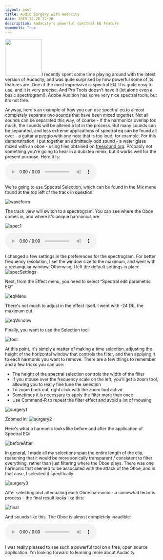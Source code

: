 ```yaml
---
layout: post
title: Audio Surgery with Audacity
date: 2015-12-26 22:20 
description: Audacity's powerful spectral EQ feature
comments: True
---
```


<img class = "post-thumb" src="/img/AudacitySpectralEQ/3.png" height="120" width="120">I recently spent some time playing around with the latest version of Audacity, and was quite surprised by how powerful some of its features are. One of the most impressive is spectral EQ. It is quite easy to use, and it is very precise. And Pro Tools doesn't have it (let alone even a basic spectrogram!). Adobe Audition has some very nice spectral tools, but it's not free.

Anyway, here's an example of how you can use spectral eq to almost completely separate two sounds that have been mixed together. Not all sounds can be separated this way, of course - if the harmonics overlap too much, the sounds will be altered a lot in the process. But many sounds can be separated, and less extreme applications of spectral eq can be found all over - a guitar arpeggio with one note that is too loud, for example. For this demonstration, I put together an admittedly odd sound - a water glass mixed with an oboe - using files obtained on <a href="http://www.freesound.org">freesound.org</a>. Probably not something you're going to hear in a dubstep remix, but it works well for the present purpose. Here it is:

<audio controls><source src="/audio/WaterGlassOboeMix.mp3" type="audio/mp3" preload="auto">
Your browser does not support the audio tag.
</audio><br/> 

We're going to use Spectral Selection, which can be found in the Mix menu found at the top left of the track in question.

![waveform](/img/AudacitySpectralEQ/1a.jpg)

The track view will switch to a spectrogram. You can see where the Oboe comes in, and where it's unique harmonics are. 

![spec1](/img/AudacitySpectralEQ/3.png)

<audio controls><source src="/audio/WaterGlassOboeMix.mp3" type="audio/mp3" preload="auto">
Your browser does not support the audio tag.
</audio><br/> 

I changed a few settings in the preferences for the spectrogram. For better frequency resolution, I set the window size to the maximum, and went with a rectangular window. Otherwise, I left the default settings in place
![specSettings](/img/AudacitySpectralEQ/3a.png)

Next, from the Effect menu, you need to select "Spectral edit parametric EQ"

![eqMenu](/img/AudacitySpectralEQ/4a.jpg)

There's not much to adjust in the effect itself. I went with -24 Db, the maximum cut. 

![eqWindow](/img/AudacitySpectralEQ/5.png)

Finally, you want to use the Selection tool:

![tool](/img/AudacitySpectralEQ/6.png)

At this point, it's simply a matter of making a time selection, adjusting the height of the horizontal window that controls the filter, and then applying it to each harmonic you want to remove. There are a few things to remember and a few tricks you can use:

* The height of the spectral selection controls the width of the filter
* If you mouse over the frequency scale on the left, you'll get a zoom tool, allowing you to really fine tune the selection
* To zoom back out, right click with the zoom tool active
* Sometimes it is necessary to apply the filter more than once
* Use Command-R to repeat the filter effect and avoid a lot of mousing

![surgery1](/img/AudacitySpectralEQ/7.png)

Zoomed in:
![surgery2](/img/AudacitySpectralEQ/8.png)

Here's what a harmonic looks like before and after the application of Spectral EQ:

![beforeAfter](/img/AudacitySpectralEQ/beforeAfter.jpg)

In general, I made all my selections span the entire length of the clip, reasoning that it would be more sonically transparent / consistent to filter everything, rather than just filtering where the Oboe plays. There was one harmonic that seemed to be associated with the attack of the Oboe, and in that case, I selected it specifically:

![surgery3](/img/AudacitySpectralEQ/9.png)

After selecting and attenuating each Oboe harmonic - a somewhat tedious process - the final result looks like this:

![final](/img/AudacitySpectralEQ/10.png)

And sounds like this. The Oboe is almost completely inaudible:

<audio controls><source src="/audio/WaterGlassOboePostEQ.mp3" type="audio/mp3" preload="auto">
Your browser does not support the audio tag.
</audio><br/>

I was really pleased to see such a powerful tool on a free, open source application. I'm looking forward to learning more about Audacity. 